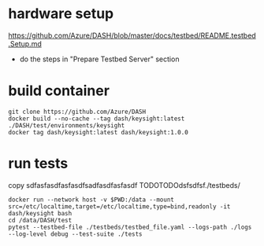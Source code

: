 # hardware setup
https://github.com/Azure/DASH/blob/master/docs/testbed/README.testbed.Setup.md
  - do the steps in "Prepare Testbed Server" section

# build container
```
git clone https://github.com/Azure/DASH
docker build --no-cache --tag dash/keysight:latest ./DASH/test/environments/keysight
docker tag dash/keysight:latest dash/keysight:1.0.0
```

# run tests
copy sdfasfasdfasfasdfsadfasdfasfasdf TODOTODOdsfsdfsf./testbeds/
```
docker run --network host -v $PWD:/data --mount src=/etc/localtime,target=/etc/localtime,type=bind,readonly -it dash/keysight bash
cd /data/DASH/test
pytest --testbed-file ./testbeds/testbed_file.yaml --logs-path ./logs --log-level debug --test-suite ./tests
```
